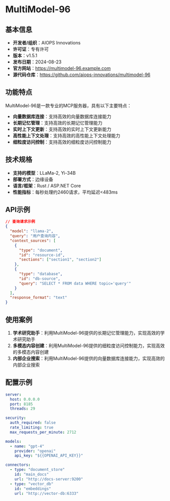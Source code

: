 # MultiModel-96

## 基本信息

- **开发者/组织**：AIOPS Innovations
- **许可证**：专有许可
- **版本**：v1.5.1
- **发布日期**：2024-08-23
- **官方网站**：https://multimodel-96.example.com
- **源代码仓库**：https://github.com/aiops-innovations/multimodel-96

## 功能特点

MultiModel-96是一款专业的MCP服务器，具有以下主要特点：

- **向量数据库连接**：支持高效的向量数据库连接能力
- **长期记忆管理**：支持高效的长期记忆管理能力
- **实时上下文更新**：支持高效的实时上下文更新能力
- **高性能上下文处理**：支持高效的高性能上下文处理能力
- **细粒度访问控制**：支持高效的细粒度访问控制能力


## 技术规格

- **支持的模型**：LLaMa-2, Yi-34B
- **部署方式**：边缘设备
- **语言/框架**：Rust / ASP.NET Core
- **性能指标**：每秒处理约2460请求，平均延迟<483ms

## API示例

```json
// 查询请求示例
{
  "model": "llama-2",
  "query": "用户查询内容",
  "context_sources": [
    {
      "type": "document",
      "id": "resource-id",
      "sections": ["section1", "section2"]
    },
    {
      "type": "database",
      "id": "db-source",
      "query": "SELECT * FROM data WHERE topic='query'"
    }
  ],
  "response_format": "text"
}
```

## 使用案例

1. **学术研究助手**：利用MultiModel-96提供的长期记忆管理能力，实现高效的学术研究助手
2. **多模态内容创建**：利用MultiModel-96提供的细粒度访问控制能力，实现高效的多模态内容创建
3. **内部企业搜索**：利用MultiModel-96提供的向量数据库连接能力，实现高效的内部企业搜索


## 配置示例

```yaml
server:
  host: 0.0.0.0
  port: 8185
  threads: 29

security:
  auth_required: false
  rate_limiting: true
  max_requests_per_minute: 2712

models:
  - name: "gpt-4"
    provider: "openai"
    api_key: "${{OPENAI_API_KEY}}"

connectors:
  - type: "document_store"
    id: "main_docs"
    url: "http://docs-server:9200"
  - type: "vector_db"
    id: "embeddings"
    url: "http://vector-db:6333"
```